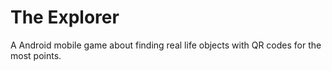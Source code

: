 # The Explorer
A Android mobile game about finding real life objects with QR codes for the most points.

